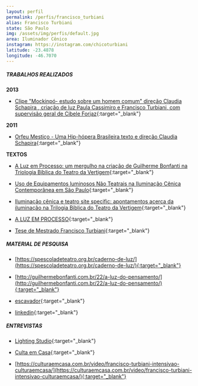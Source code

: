 ```yaml
---
layout: perfil
permalink: /perfis/francisco_turbiani
alias: Francisco Turbiani
state: São Paulo
img: /assets/img/perfis/default.jpg
area: Iluminador Cênico
instagram: https://instagram.com/chicoturbiani
latitude: -23.4878
longitude: -46.7070
---
```


##### **TRABALHOS REALIZADOS**

**2013**

- [Clipe "Mockinpó- estudo sobre um homem comum" direção Claudia Schapira , criação de luz Paula Cassimiro e Francisco Turbiani, com supervisão geral de Cibele Forjaz](https://www.youtube.com/watch?v=nTvHvk3MW7g){:target="_blank"}

**2011**

- [Orfeu Mestiço - Uma Hip-hópera Brasileira texto e direção Claudia Schapira](https://www.youtube.com/watch?v=hIy8BGQUMew){:target="_blank"}

**TEXTOS**

- [A Luz em Processo: um mergulho na criação de Guilherme Bonfanti na Triologia Bíblica do Teatro da Vertigem](https://www.spescoladeteatro.org.br/wp-content/uploads/2021/06/tese-mestrado-Francisco-Turbiani.pdf){:target="_blank"}

- [Uso de Equipamentos luminosos Não Teatrais na Iluminação Cênica Contemporânea em São Paulo](http://www3.eca.usp.br/sites/default/files/webform/projetos/bolsistas/FMT.pdf){:target="_blank"}

- [Iluminação cênica e teatro site specific: apontamentos acerca da iluminação na Trilogia Bíblica do Teatro da Vertigem](https://www.revistas.udesc.br/index.php/aluzemcena/article/view/19945){:target="_blank"}

- [A LUZ EM PROCESSO](https://www.youtube.com/watch?v=PDfKEwEg-0Q){:target="_blank"}

- [Tese de Mestrado Francisco Turbiani](https://www.youtube.com/watch?v=F-qftS2N49A){:target="_blank"}

##### **MATERIAL DE PESQUISA**

- [https://spescoladeteatro.org.br/caderno-de-luz/](https://spescoladeteatro.org.br/caderno-de-luz/){:target="_blank"}

- [http://guilhermebonfanti.com.br/22/a-luz-do-pensamento/](http://guilhermebonfanti.com.br/22/a-luz-do-pensamento/){:target="_blank"}

- [escavador](https://www.escavador.com/sobre/3072852/francisco-moreira-turbiani){:target="_blank"}

- [linkedin](https://br.linkedin.com/in/francisco-turbiani-68199880){:target="_blank"}

##### **ENTREVISTAS**

- [Lighting Studio](https://www.youtube.com/watch?v=kMDCKBGbv5k){:target="_blank"}

- [Culta em Casa](https://www.youtube.com/watch?v=FYb6eGMXC-8){:target="_blank"}

- [https://culturaemcasa.com.br/video/francisco-turbiani-intensivao-culturaemcasa/](https://culturaemcasa.com.br/video/francisco-turbiani-intensivao-culturaemcasa/){:target="_blank"}